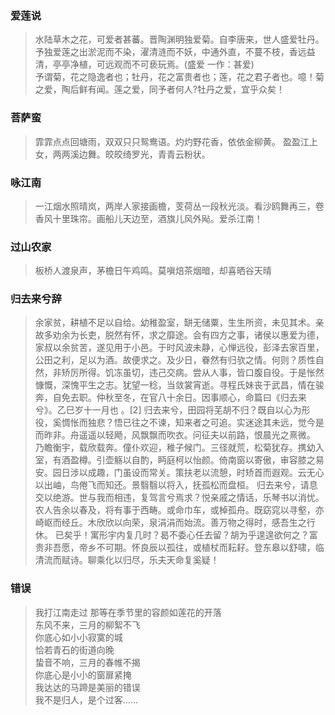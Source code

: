 ### 爱莲说
> 水陆草木之花，可爱者甚蕃。晋陶渊明独爱菊。自李唐来，世人盛爱牡丹。  
> 予独爱莲之出淤泥而不染，濯清涟而不妖，中通外直，不蔓不枝，香远益清，亭亭净植，可远观而不可亵玩焉。(盛爱 一作：甚爱)  
予谓菊，花之隐逸者也；牡丹，花之富贵者也；莲，花之君子者也。噫！菊之爱，陶后鲜有闻。莲之爱，同予者何人?牡丹之爱，宜乎众矣！ 

### 菩萨蛮
> 霏霏点点回塘雨，双双只只鸳鸯语。灼灼野花香，依依金柳黄。 盈盈江上女，两两溪边舞。皎皎绮罗光，青青云粉状。

### 咏江南
> 一江烟水照晴岚，两岸人家接画檐，芰荷丛一段秋光淡。看沙鸥舞再三，卷香风十里珠帘。画船儿天边至，酒旗儿风外飐。爱杀江南！

### 过山农家
> 板桥人渡泉声，茅檐日午鸡鸣。莫嗔焙茶烟暗，却喜晒谷天晴

### 归去来兮辞
> 余家贫，耕植不足以自给。幼稚盈室，缾无储粟，生生所资，未见其术。亲故多劝余为长吏，脱然有怀，求之靡途。会有四方之事，诸侯以惠爱为德，家叔以余贫苦，遂见用于小邑。于时风波未静，心惮远役，彭泽去家百里，公田之利，足以为酒。故便求之。及少日，眷然有归欤之情。何则？质性自然，非矫厉所得。饥冻虽切，违己交病。尝从人事，皆口腹自役。于是怅然慷慨，深愧平生之志。犹望一稔，当敛裳宵逝。寻程氏妹丧于武昌，情在骏奔，自免去职。仲秋至冬，在官八十余日。因事顺心，命篇曰《归去来兮》。乙巳岁十一月也 。[2] 
归去来兮，田园将芜胡不归？既自以心为形役，奚惆怅而独悲？悟已往之不谏，知来者之可追。实迷途其未远，觉今是而昨非。舟遥遥以轻飏，风飘飘而吹衣。问征夫以前路，恨晨光之熹微。
乃瞻衡宇，载欣载奔。僮仆欢迎，稚子候门。三径就荒，松菊犹存。携幼入室，有酒盈樽。引壶觞以自酌，眄庭柯以怡颜。倚南窗以寄傲，审容膝之易安。园日涉以成趣，门虽设而常关。策扶老以流憩，时矫首而遐观。云无心以出岫，鸟倦飞而知还。景翳翳以将入，抚孤松而盘桓。
归去来兮，请息交以绝游。世与我而相违，复驾言兮焉求？悦亲戚之情话，乐琴书以消忧。农人告余以春及，将有事于西畴。或命巾车，或棹孤舟。既窈窕以寻壑，亦崎岖而经丘。木欣欣以向荣，泉涓涓而始流。善万物之得时，感吾生之行休。
已矣乎！寓形宇内复几时？曷不委心任去留？胡为乎遑遑欲何之？富贵非吾愿，帝乡不可期。怀良辰以孤往，或植杖而耘耔。登东皋以舒啸，临清流而赋诗。聊乘化以归尽，乐夫天命复奚疑！

### 错误
> 我打江南走过 
那等在季节里的容颜如莲花的开落   
东风不来，三月的柳絮不飞   
你底心如小小寂寞的城   
恰若青石的街道向晚   
蛰音不响，三月的春帷不揭  
你底心是小小的窗扉紧掩  
我达达的马蹄是美丽的错误  
我不是归人，是个过客……